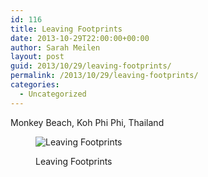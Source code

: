 ```yaml
---
id: 116
title: Leaving Footprints
date: 2013-10-29T22:00:00+00:00
author: Sarah Meilen
layout: post
guid: 2013/10/29/leaving-footprints/
permalink: /2013/10/29/leaving-footprints/
categories:
  - Uncategorized
---
```

Monkey Beach, Koh Phi Phi, Thailand<figure style="width: 2500px" class="wp-caption alignnone">

![Leaving Footprints](http://static1.squarespace.com/static/5064cb5984ae62abc9229999/5064cb5a84ae62abc92299ae/527029e1e4b065f6e3a98262/1432178588317/DSC04828.jpg)<figcaption class="wp-caption-text">Leaving Footprints</figcaption></figure>
